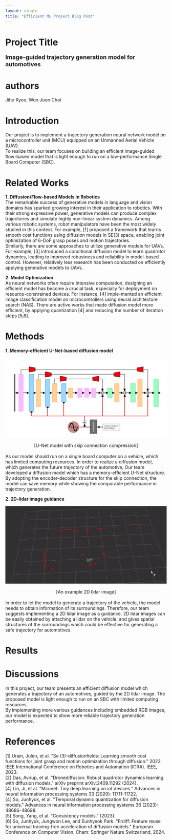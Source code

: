 ```yaml
---
layout: single
title: "Efficient ML Project Blog Post"
---
```


Project Title
=============
__<span style="font-size:130%">Image-guided trajectory generation model for automotives</span>__

authors
=======
Jiho Ryoo, Won Joon Choi

Introduction
============
Our project is to implement a trajectory generation neural network model on a microcontroller unit (MCU) equipped on an Unmanned Aerial Vehicle (UAV).   
To realize this, our team focuses on building an efficient image-guided flow-based model that is light enough to run on a low-performance Single Board Computer (SBC).

Related Works
============
__1. Diffusion/Flow-based Models in Robotics__   
The remarkable success of generative models in language and vision domains has sparked growing interest in their application to robotics. With their strong expressive power, generative models can
produce complex trajectories and simulate highly non-linear system dynamics. Among various robotic systems, robot manipulators have been the most widely studied in this context. For example, [1] proposed a framework that learns smooth cost functions using diffusion models in SE(3) space, enabling joint optimization of 6-DoF grasp poses and motion trajectories.   
Similarly, there are some approaches to utilize generative models for UAVs. For example, [3] introduced a conditional diffusion model to learn quadrotor dynamics, leading to improved robustness and reliability in model-based control. However, relatively less research has been conducted on efficiently applying generative models to UAVs.

__2. Model Optimization__   
As neural networks often require intensive computation, designing an efficient model has become a crucial task, especially for deployment on resource-constrained devices. For instance, [4] imple-mented an efficient image classification model on microcontrollers using neural architecture search (NAS). There are active works that made diffusion model more efficient, by applying quantization [4] and reducing the number of iteration steps [5,6].

Methods
=======
__1. Memory-efficient U-Net-based diffusion model__   
<p align="center">
  <img src="/assets/images/Efficient_ML_figure1.png">
</p>
<center>[U-Net model with skip connection compression]</center><br>
As our model should run on a single board computer on a vehicle, which has limited computing resources. In order to realize a diffusion model, which generates the future trajectory of the automotive, Our team developed a diffusion model which has a memory-efficient U-Net structure. By adopting the encoder-decoder structure for the skip connection, the model can save memory while showing the comparable performance in trajectory generation.

__2. 2D-lidar image guidance__   
<p align="center">
  <img src="/assets/images/Efficient_ML_figure2.png">
</p>
<center>[An example 2D lidar image]</center><br>
In order to let the model to generate a trajectory of the vehicle, the model needs to obtain information of its surroundings. Therefore, our team suggests implementing a 2D lidar image as a guidance. 2D lidar images can be easily obtained by attaching a lidar on the vehicle, and gives spatial structures of the surroundings which could be effective for generating a safe trajectory for automotives.

Results
=======

Discussions
===========
In this project, our team presents an efficient diffusion model which generates a trajectory of an automotives, guided by the 2D lidar image. The proposed model is light enough to run on an SBC with limited computing resources.   
By implementing more various guidances including embedded RGB images, our model is expected to show more reliable trajectory generation performance.

References
==========
[1] Urain, Julen, et al. "Se (3)-diffusionfields: Learning smooth cost functions for joint grasp and motion optimization through diffusion." 2023 IEEE International Conference on Robotics and Automation (ICRA). IEEE, 2023.   
[2] Das, Avirup, et al. "Dronediffusion: Robust quadrotor dynamics learning with diffusion models." arXiv preprint arXiv:2409.11292 (2024).   
[4] Lin, Ji, et al. "Mcunet: Tiny deep learning on iot devices." Advances in neural information processing systems 33 (2020): 11711-11722.   
[4] So, Junhyuk, et al. "Temporal dynamic quantization for diffusion models." Advances in neural information processing systems 36 (2023): 48686-48698.   
[5] Song, Yang, et al. "Consistency models." (2023).   
[6] So, Junhyuk, Jungwon Lee, and Eunhyeok Park. "Frdiff: Feature reuse for universal training-free acceleration of diffusion models." European Conference on Computer Vision. Cham: Springer Nature Switzerland, 2024.   
